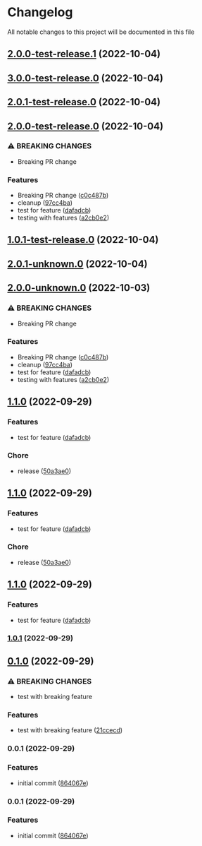 # Changelog

All notable changes to this project will be documented in this file

## [2.0.0-test-release.1](unknown/joostvdwsd/yarn-plugins-test/compare/v2.0.0-test-release.0...v2.0.0-test-release.1) (2022-10-04)

## [3.0.0-test-release.0](unknown/joostvdwsd/yarn-plugins-test/compare/v2.0.0-test-release.0...v3.0.0-test-release.0) (2022-10-04)

## [2.0.1-test-release.0](unknown/joostvdwsd/yarn-plugins-test/compare/v2.0.0-test-release.0...v2.0.1-test-release.0) (2022-10-04)

## [2.0.0-test-release.0](unknown/joostvdwsd/yarn-plugins-test/compare/v1.0.0...v2.0.0-test-release.0) (2022-10-04)


### ⚠ BREAKING CHANGES

* Breaking PR change

### Features

* Breaking PR change ([c0c487b](unknown/joostvdwsd/yarn-plugins-test/commit/c0c487bb2ceb138b24be99c3cc56d79b1586c261))
* cleanup ([97cc4ba](unknown/joostvdwsd/yarn-plugins-test/commit/97cc4ba46c630a372ecd31954dd6fd8a1bd75bca))
* test for feature ([dafadcb](unknown/joostvdwsd/yarn-plugins-test/commit/dafadcb08a911fcc206f24011782dd85e0138638))
* testing with features ([a2cb0e2](unknown/joostvdwsd/yarn-plugins-test/commit/a2cb0e28531cc83709ac75a85001a7226db8d359))

## [1.0.1-test-release.0](unknown/joostvdwsd/yarn-plugins-test/compare/v2.0.0-unknown.0...v1.0.1-test-release.0) (2022-10-04)

## [2.0.1-unknown.0](unknown/joostvdwsd/yarn-plugins-test/compare/v2.0.0-unknown.0...v2.0.1-unknown.0) (2022-10-04)

## [2.0.0-unknown.0](unknown/joostvdwsd/yarn-plugins-test/compare/v1.0.0...v2.0.0-unknown.0) (2022-10-03)


### ⚠ BREAKING CHANGES

* Breaking PR change

### Features

* Breaking PR change ([c0c487b](unknown/joostvdwsd/yarn-plugins-test/commit/c0c487bb2ceb138b24be99c3cc56d79b1586c261))
* cleanup ([97cc4ba](unknown/joostvdwsd/yarn-plugins-test/commit/97cc4ba46c630a372ecd31954dd6fd8a1bd75bca))
* test for feature ([dafadcb](unknown/joostvdwsd/yarn-plugins-test/commit/dafadcb08a911fcc206f24011782dd85e0138638))
* testing with features ([a2cb0e2](unknown/joostvdwsd/yarn-plugins-test/commit/a2cb0e28531cc83709ac75a85001a7226db8d359))

## [1.1.0](https://github.com/joostvdwsd/yarn-plugins-test/compare/v1.0.0...v1.1.0) (2022-09-29)


### Features

* test for feature ([dafadcb](https://github.com/joostvdwsd/yarn-plugins-test/commit/dafadcb08a911fcc206f24011782dd85e0138638))


### Chore

* release ([50a3ae0](https://github.com/joostvdwsd/yarn-plugins-test/commit/50a3ae092300f6a144132ba40d1ae85035b9bde4))

## [1.1.0](https://github.com/joostvdwsd/yarn-plugins-test/compare/v1.0.0...v1.1.0) (2022-09-29)


### Features

* test for feature ([dafadcb](https://github.com/joostvdwsd/yarn-plugins-test/commit/dafadcb08a911fcc206f24011782dd85e0138638))


### Chore

* release ([50a3ae0](https://github.com/joostvdwsd/yarn-plugins-test/commit/50a3ae092300f6a144132ba40d1ae85035b9bde4))

## [1.1.0](https://github.com/joostvdwsd/yarn-plugins-test/compare/v1.0.0...v1.1.0) (2022-09-29)


### Features

* test for feature ([dafadcb](https://github.com/joostvdwsd/yarn-plugins-test/commit/dafadcb08a911fcc206f24011782dd85e0138638))

### [1.0.1](https://github.com/joostvdwsd/yarn-plugins-test/compare/v1.0.0...v1.0.1) (2022-09-29)

## [0.1.0](https://github.com/joostvdwsd/yarn-plugins-test/compare/v0.0.1...v0.1.0) (2022-09-29)


### ⚠ BREAKING CHANGES

* test with breaking feature

### Features

* test with breaking feature ([21ccecd](https://github.com/joostvdwsd/yarn-plugins-test/commit/21ccecd8085985ebc4564811fd955e67d279839b))

### 0.0.1 (2022-09-29)


### Features

* initial commit ([864067e](https://github.com/joostvdwsd/yarn-plugins-test/commit/864067eb1880db3091382408da701e2fbd704034))

### 0.0.1 (2022-09-29)


### Features

* initial commit ([864067e](https://github.com/joostvdwsd/yarn-plugins-test/commit/864067eb1880db3091382408da701e2fbd704034))
